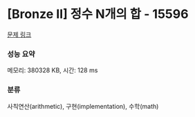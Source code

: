 # [Bronze II] 정수 N개의 합 - 15596 

[문제 링크](https://www.acmicpc.net/problem/15596) 

### 성능 요약

메모리: 380328 KB, 시간: 128 ms

### 분류

사칙연산(arithmetic), 구현(implementation), 수학(math)

